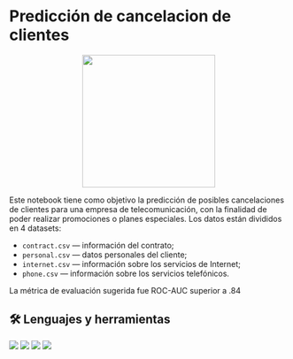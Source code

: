# Predicción de cancelacion de clientes

<div id="header" align="center">
  <img decoding="async" src="https://media.giphy.com/media/dNgQ4qMYExpioGB3B4/giphy.gif" width="240"/>
</div>

Este notebook tiene como objetivo la predicción de posibles cancelaciones de clientes para una empresa de telecomunicación, con la finalidad de poder realizar promociones o planes especiales.
Los datos están divididos en 4 datasets:

- `contract.csv` — información del contrato;
- `personal.csv` — datos personales del cliente;
- `internet.csv` — información sobre los servicios de Internet;
- `phone.csv` — información sobre los servicios telefónicos.

La métrica de evaluación sugerida fue ROC-AUC superior a .84 

## 🛠️ Lenguajes y herramientas
<img src = "https://img.shields.io/badge/Jupyter-F37626.svg?&style=for-the-badge&logo=Jupyter&logoColor=white"> <img src="https://img.shields.io/badge/Python-FFD43B?style=for-the-badge&logo=python&logoColor=blue" /> <img src ="https://img.shields.io/badge/scikit_learn-F7931E?style=for-the-badge&logo=scikit-learn&logoColor=white" /> <img src= "https://img.shields.io/badge/Pandas-2C2D72?style=for-the-badge&logo=pandas&logoColor=white"/> 
